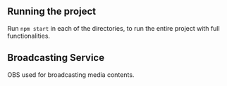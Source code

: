 ## Running the project

Run `npm start` in each of the directories, to run the entire project with full functionalities.

## Broadcasting Service

OBS used for broadcasting media contents.
